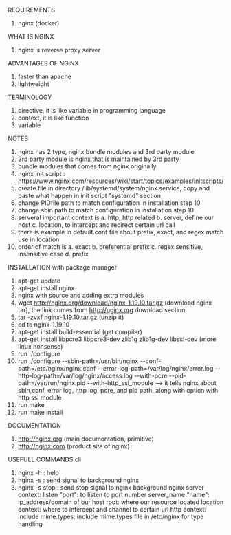 REQUIREMENTS
1. nginx (docker)

WHAT IS NGINX
1. nginx is reverse proxy server

ADVANTAGES OF NGINX
1. faster than apache
2. lightweight

TERMINOLOGY
1. directive, it is like variable in programming language
2. context, it is like function
3. variable

NOTES
1. nginx has 2 type, nginx bundle modules and 3rd party module
2. 3rd party module is nginx that is maintained by 3rd party
3. bundle modules that comes from nginx originally
4. nginx init script : https://www.nginx.com/resources/wiki/start/topics/examples/initscripts/
5. create file in directory /lib/systemd/system/nginx.service, copy and paste what happen in init script "systemd" section
6. change PIDfile path to match configuration in installation step 10
7. change sbin path to match configuration in installation step 10
8. serveral important context is 
    a. http, http related
    b. server, define our host
    c. location, to intercept and redirect certain url call
9. there is example in default.conf file about prefix, exact, and regex match use in location
10. order of match is
    a. exact
    b. preferential prefix
    c. regex sensitive, insensitive case
    d. prefix

INSTALLATION
with package manager
1. apt-get update
2. apt-get install nginx
3. nginx
with source and adding extra modules
4. wget http://nginx.org/download/nginx-1.19.10.tar.gz (download nginx tar), the link comes from http://nginx.org download section
5. tar -zvxf nginx-1.19.10.tar.gz (unzip it)
6. cd to nginx-1.19.10
7. apt-get install build-essential (get compiler)
8. apt-get install libpcre3 libpcre3-dev zlib1g zlib1g-dev libssl-dev (more linux nonsense)
9. run ./configure
10. run ./configure --sbin-path=/usr/bin/nginx --conf-path=/etc/nginx/nginx.conf --error-log-path=/var/log/nginx/error.log --http-log-path=/var/log/nginx/access.log --with-pcre --pid-path=/var/run/nginx.pid --with-http_ssl_module --> it tells nginx about sbin,conf, error log, http log, pcre, and pid path, along with option with http ssl module
11. run make
12. run make install

DOCUMENTATION
1. http://nginx.org (main documentation, primitive)
2. http://nginx.com (product site of nginx)

USEFULL COMMANDS
cli
1. nginx -h : help
2. nginx -s : send signal to background nginx
3. nginx -s stop : send stop signal to nginx background
nginx
server context:
    listen "port": to listen to port number
    server_name "name": ip_address/domain of our host
    root: where our resource located
    location context: where to intercept and channel to certain url
http context:
    include mime.types: include mime.types file in /etc/nginx for type handling